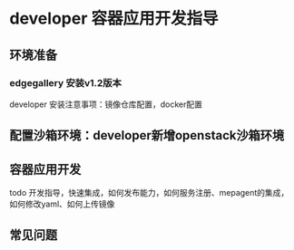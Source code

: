 # developer 容器应用开发指导

## 环境准备

### edgegallery 安装v1.2版本 
developer 安装注意事项：镜像仓库配置，docker配置

## 配置沙箱环境：developer新增openstack沙箱环境

## 容器应用开发
todo 开发指导，快速集成，如何发布能力，如何服务注册、mepagent的集成，如何修改yaml、如何上传镜像




## 常见问题